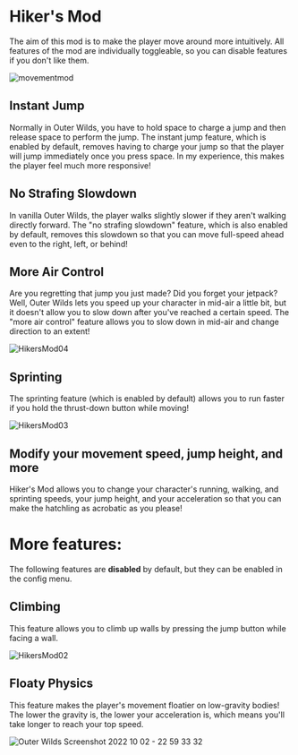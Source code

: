 # Hiker's Mod
The aim of this mod is to make the player move around more intuitively. All features of the mod are individually toggleable, so you can disable features if you don't like them.

![movementmod](https://user-images.githubusercontent.com/96493201/147374247-7a5c972e-b115-493d-8ca1-55e84ca97a97.png)

## Instant Jump
Normally in Outer Wilds, you have to hold space to charge a jump and then release space to perform the jump. The instant jump feature, which is enabled by default, removes having to charge your jump so that the player will jump immediately once you press space. In my experience, this makes the player feel much more responsive!

## No Strafing Slowdown
In vanilla Outer Wilds, the player walks slightly slower if they aren't walking directly forward. The "no strafing slowdown" feature, which is also enabled by default, removes this slowdown so that you can move full-speed ahead even to the right, left, or behind!

## More Air Control

Are you regretting that jump you just made? Did you forget your jetpack? Well, Outer Wilds lets you speed up your character in mid-air a little bit, but it doesn't allow you to slow down after you've reached a certain speed. The "more air control" feature allows you to slow down in mid-air and change direction to an extent!

![HikersMod04](https://user-images.githubusercontent.com/96493201/193693118-bb18cf4a-33eb-4bb3-98ad-d148117f4967.png)

## Sprinting
The sprinting feature (which is enabled by default) allows you to run faster if you hold the thrust-down button while moving!

![HikersMod03](https://user-images.githubusercontent.com/96493201/193676392-6a03cf77-e81e-4925-bd69-b085b2c804e2.png)

## Modify your movement speed, jump height, and more
Hiker's Mod allows you to change your character's running, walking, and sprinting speeds, your jump height, and your acceleration so that you can make the hatchling as acrobatic as you please!

# More features:
The following features are **disabled** by default, but they can be enabled in the config menu.
## Climbing
This feature allows you to climb up walls by pressing the jump button while facing a wall.

![HikersMod02](https://user-images.githubusercontent.com/96493201/193676452-5ba0c660-e569-4705-a012-886bed7fb375.png)

## Floaty Physics
This feature makes the player's movement floatier on low-gravity bodies! The lower the gravity is, the lower your acceleration is, which means you'll take longer to reach your top speed.

![Outer Wilds Screenshot 2022 10 02 - 22 59 33 32](https://user-images.githubusercontent.com/96493201/193494262-f4876e32-4eaf-408e-92c4-683be745f23b.png)
